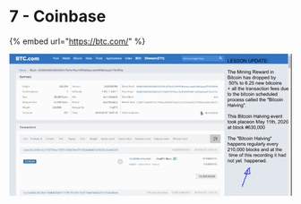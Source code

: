 # 7 - Coinbase

{% embed url="https://btc.com/" %}

![](../../.gitbook/assets/imagen%20%28309%29.png)


